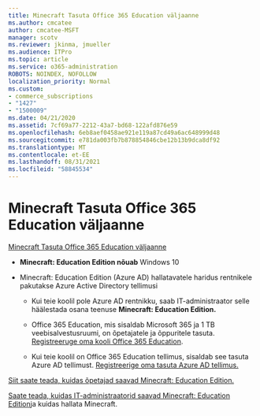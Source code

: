 ```yaml
---
title: Minecraft Tasuta Office 365 Education väljaanne
ms.author: cmcatee
author: cmcatee-MSFT
manager: scotv
ms.reviewer: jkinma, jmueller
ms.audience: ITPro
ms.topic: article
ms.service: o365-administration
ROBOTS: NOINDEX, NOFOLLOW
localization_priority: Normal
ms.custom:
- commerce_subscriptions
- "1427"
- "1500009"
ms.date: 04/21/2020
ms.assetid: 7cf69a77-2212-43a7-bd68-122afd876e59
ms.openlocfilehash: 6eb8aef0458ae921e119a87cd49a6ac648999d48
ms.sourcegitcommit: e781da003fb7b878854846cbe12b13b9dca8df92
ms.translationtype: MT
ms.contentlocale: et-EE
ms.lasthandoff: 08/31/2021
ms.locfileid: "58845534"
---
```

# <a name="minecraft-edition-with-office-365-education-for-free"></a>Minecraft Tasuta Office 365 Education väljaanne

[Minecraft Tasuta Office 365 Education väljaanne](https://docs.microsoft.com/education/windows/get-minecraft-for-education)
  
- **Minecraft: Education Edition nõuab** Windows 10

- Minecraft: Education Edition (Azure  AD) hallatavatele haridus rentnikele pakutakse Azure Active Directory tellimusi

  - Kui teie koolil pole Azure AD [](https://docs.microsoft.com/education/windows/school-get-minecraft) rentnikku, saab IT-administraator selle häälestada osana teenuse **Minecraft: Education Edition.**

  - Office 365 Education, mis sisaldab Microsoft 365 ja 1 TB veebisalvestusruumi, on õpetajatele ja õppuritele tasuta. [Registreeruge oma kooli Office 365 Education](https://www.microsoft.com/education/products/office).

  - Kui teie koolil on Office 365 Education tellimus, sisaldab see tasuta Azure AD tellimust. [Registreerige oma tasuta Azure AD tellimus.](https://msdn.microsoft.com/library/windows/hardware/mt703369%28v=vs.85%29.aspx)

[Siit saate teada, kuidas õpetajad saavad Minecraft: Education Edition.](https://docs.microsoft.com/education/windows/teacher-get-minecraft)
  
[Saate teada, kuidas IT-administraatorid saavad Minecraft: Education Edition](https://docs.microsoft.com/education/windows/school-get-minecraft)ja kuidas hallata Minecraft.